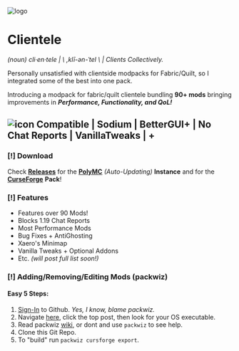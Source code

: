 ![logo](https://i.imgur.com/nT89svp.png)
# Clientele

*(noun) cli·en·tele |  \ ,klī-ən-ˈtel \  |  Clients Collectively.*

Personally unsatisfied with clientside modpacks for Fabric/Quilt, so I integrated some of the best into one pack.

Introducing a modpack for fabric/quilt clientele bundling **90+ mods** bringing improvements in **_Performance, Functionality, and QoL!_** 

## ![icon](https://i.imgur.com/fqoLqnn.png) Compatible | Sodium | BetterGUI+ | No Chat Reports | VanillaTweaks | +

### [!] Download 
Check [**Releases**](https://github.com/utsur0/clientele/releases) for the [**PolyMC**](https://github.com/utsur0/clientele/releases/download/v1.0/Clientele.zip) *(Auto-Updating)* **Instance** and for the [**CurseForge**](https://thumbs.gfycat.com/VapidIllBonobo-max-1mb.gif) **Pack**!

### [!] Features
- Features over 90 Mods!
- Blocks 1.19 Chat Reports
- Most Performance Mods
- Bug Fixes + AntiGhosting
- Xaero's Minimap
- Vanilla Tweaks + Optional Addons
- Etc. _(will post full list soon!)_

### [!] Adding/Removing/Editing Mods (packwiz)

#### Easy 5 Steps:
1. [Sign-In](https://github.com/login) to Github. *Yes, I know, blame packwiz.*
2. Navigate [here](https://github.com/packwiz/packwiz/actions/workflows/go.yml), click the top post, then look for your OS executable.
3. Read packwiz [wiki](https://packwiz.infra.link/tutorials/creating/getting-started/), or dont and use `packwiz` to see help.
4. Clone this Git Repo.
5. To "build" run `packwiz cursforge export`.
